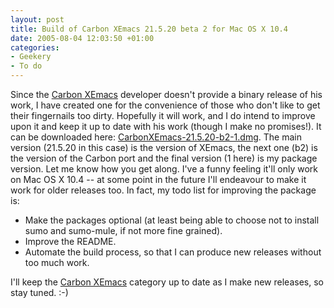 ```yaml
---
layout: post
title: Build of Carbon XEmacs 21.5.20 beta 2 for Mac OS X 10.4
date: 2005-08-04 12:03:50 +01:00
categories:
- Geekery
- To do
---
```

Since the <a href="http://members.shaw.ca/akochoi-xemacs/" title="Carbon XEmacs">Carbon XEmacs</a> developer doesn't provide a binary release of his work, I have created one for the convenience of those who don't like to get their fingernails too dirty.  Hopefully it will work, and I do intend to improve upon it and keep it up to date with his work (though I make no promises!).  It can be downloaded here: <a href="http://woss.name/dist/CarbonXEmacs-21.5.20-b2-1.dmg" title="Carbon XEmacs 21.5.20 beta 2">CarbonXEmacs-21.5.20-b2-1.dmg</a>.  The main version (21.5.20 in this case) is the version of XEmacs, the next one (b2) is the version of the Carbon port and the final version (1 here) is my package version.  Let me know how you get along.  I've a funny feeling it'll only work on Mac OS X 10.4 -- at some point in the future I'll endeavour to make it work for older releases too.  In fact, my todo list for improving the package is:

<ul>
  <li>Make the packages optional (at least being able to choose not to install sumo and sumo-mule, if not more fine grained).</li>
  <li>Improve the README.</li>
  <li>Automate the build process, so that I can produce new releases without too much work.</li>
</ul>

I'll keep the <a href="/category/carbon-xemacs/" title="Carbon XEmacs category">Carbon XEmacs</a> category up to date as I make new releases, so stay tuned. :-)
